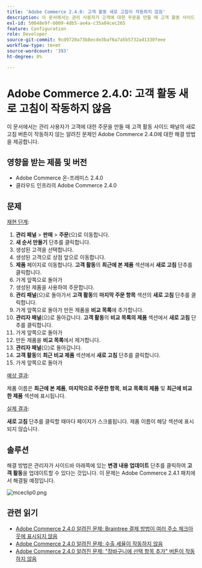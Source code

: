 ```yaml
---
title: 'Adobe Commerce 2.4.0: 고객 활동 새로 고침이 작동하지 않음'
description: 이 문서에서는 관리 사용자가 고객에 대한 주문을 만들 때 고객 활동 사이드 패널의 새로 고침 버튼이 작동하지 않는 알려진 문제인 Adobe Commerce 2.4.0에 대한 해결 방법을 제공합니다.
exl-id: 50048e9f-6009-4db5-ae4a-c35a84cec265
feature: Configuration
role: Developer
source-git-commit: 9cd9720a73b8ecde3baf6a7a5b5732ad1330feee
workflow-type: tm+mt
source-wordcount: '393'
ht-degree: 0%

---
```


# Adobe Commerce 2.4.0: 고객 활동 새로 고침이 작동하지 않음

이 문서에서는 관리 사용자가 고객에 대한 주문을 만들 때 고객 활동 사이드 패널의 새로 고침 버튼이 작동하지 않는 알려진 문제인 Adobe Commerce 2.4.0에 대한 해결 방법을 제공합니다.

## 영향을 받는 제품 및 버전

* Adobe Commerce 온-프레미스 2.4.0
* 클라우드 인프라의 Adobe Commerce 2.4.0

## 문제

<u>재현 단계</u>:

1. **관리 패널** > **판매** > **주문**(으)로 이동합니다.
1. **새 순서 만들기** 단추를 클릭합니다.
1. 생성된 고객을 선택합니다.
1. 생성된 고객으로 상점 앞으로 이동합니다.
1. **제품** 페이지로 이동합니다. **고객 활동**&#x200B;의 **최근에 본 제품** 섹션에서 **새로 고침** 단추를 클릭합니다.
1. 가게 앞쪽으로 돌아가
1. 생성된 제품을 사용하여 주문합니다.
1. **관리 패널**(으)로 돌아가서 **고객 활동**&#x200B;의 **마지막 주문 항목** 섹션의 **새로 고침** 단추를 클릭합니다.
1. 가게 앞쪽으로 돌아가 만든 제품을 **비교 목록**&#x200B;에 추가합니다.
1. **관리자 패널**(으)로 돌아갑니다. **고객 활동**&#x200B;의 **비교 목록의 제품** 섹션에서 **새로 고침** 단추를 클릭합니다.
1. 가게 앞쪽으로 돌아가
1. 만든 제품을 **비교 목록**&#x200B;에서 제거합니다.
1. **관리자 패널**(으)로 돌아갑니다.
1. **고객 활동**&#x200B;의 **최근 비교 제품** 섹션에서 **새로 고침** 단추를 클릭합니다.
1. 가게 앞쪽으로 돌아가

<u>예상 결과</u>:

제품 이름은 **최근에 본 제품**, **마지막으로 주문한 항목**, **비교 목록의 제품** 및 **최근에 비교한 제품** 섹션에 표시됩니다.

<u>실제 결과</u>:

**새로 고침** 단추를 클릭할 때마다 페이지가 스크롤됩니다. 제품 이름이 해당 섹션에 표시되지 않습니다.

## 솔루션

해결 방법은 관리자가 사이드바 아래쪽에 있는 **변경 내용 업데이트** 단추를 클릭하여 **고객 활동**&#x200B;을 업데이트할 수 있다는 것입니다. 이 문제는 Adobe Commerce 2.4.1 패치에서 해결될 예정입니다.

![mceclip0.png](assets/mceclip0.png)

## 관련 읽기

* [Adobe Commerce 2.4.0 알려진 문제: Braintree 결제 방법이 여러 주소 체크아웃에 표시되지 않음](/help/troubleshooting/payments/magento-2-4-0-braintree-not-in-multiple-addresses-checkout.md)
* [Adobe Commerce 2.4.0 알려진 문제: 수출 세율이 작동하지 않음](/help/troubleshooting/miscellaneous/magento-2-4-0-known-issue-export-tax-rates-does-not-work.md)
* [Adobe Commerce 2.4.0 알려진 문제: &quot;장바구니에 선택 항목 추가&quot; 버튼이 작동하지 않음](/help/troubleshooting/miscellaneous/magento-2-4-0-add-selections-to-my-cart-does-not-work.md)
